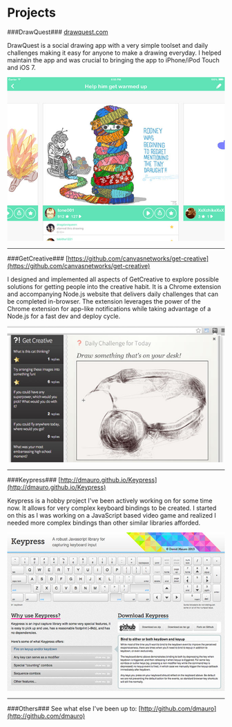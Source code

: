 Projects
========
###DrawQuest###
[drawquest.com](http://drawquest.com)

DrawQuest is a social drawing app with a very simple toolset and daily challenges making it easy for anyone to make a drawing everyday. I helped maintain the app and was crucial to bringing the app to iPhone/iPod Touch and iOS 7.

![DrawQuest screenshot](images/drawquest.jpg)

-----

###GetCreative###
[https://github.com/canvasnetworks/get-creative](https://github.com/canvasnetworks/get-creative)

I designed and implemented all aspects of GetCreative to explore possible solutions for getting people into the creative habit. It is a Chrome extension and accompanying Node.js website that delivers daily challenges that can be completed in-browser. The extension leverages the power of the Chrome extension for app-like notifications while taking advantage of a Node.js for a fast dev and deploy cycle.

![GetCreative screenshot](images/getcreative.jpg)

-----

###Keypress###
[http://dmauro.github.io/Keypress](http://dmauro.github.io/Keypress)

Keypress is a hobby project I've been actively working on for some time now. It allows for very complex keyboard bindings to be created. I started on this as I was working on a JavaScript based video game and realized I needed more complex bindings than other similar libraries afforded.

![Keypress screenshot](images/keypress.jpg)

-----

###Others###
See what else I've been up to: [http://github.com/dmauro](http://github.com/dmauro)
